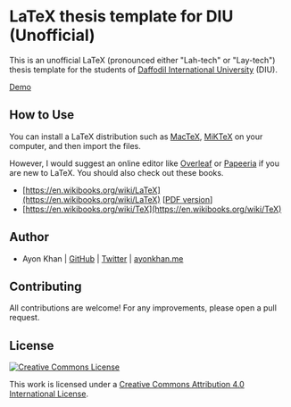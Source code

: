 # LaTeX thesis template for DIU (Unofficial)

This is an unofficial LaTeX (pronounced either "Lah-tech" or "Lay-tech") thesis template for the students of [Daffodil International University](https://daffodilvarsity.edu.bd/) (DIU).

[Demo](https://files.ayonkhan.me/doe-mmis-dcse-2020.pdf)

## How to Use

You can install a LaTeX distribution such as [MacTeX](http://www.tug.org/mactex/), [MiKTeX](https://miktex.org/) on your computer, and then import the files.

However, I would suggest an online editor like [Overleaf](https://www.overleaf.com/) or [Papeeria](https://www.papeeria.com/) if you are new to LaTeX. You should also check out these books.

- [https://en.wikibooks.org/wiki/LaTeX](https://en.wikibooks.org/wiki/LaTeX) [[PDF version](https://upload.wikimedia.org/wikipedia/commons/2/2d/LaTeX.pdf)]
- [https://en.wikibooks.org/wiki/TeX](https://en.wikibooks.org/wiki/TeX)

## Author

- Ayon Khan | [GitHub](https://github.com/ayonkhan) | [Twitter](https://twitter.com/ayonkhan) | [ayonkhan.me](https://www.ayonkhan.me)

## Contributing

All contributions are welcome! For any improvements, please open a pull request.

## License

[![Creative Commons License](https://i.creativecommons.org/l/by/4.0/80x15.png)](http://creativecommons.org/licenses/by/4.0/)

This work is licensed under a [Creative Commons Attribution 4.0 International License](https://creativecommons.org/licenses/by/4.0/).
